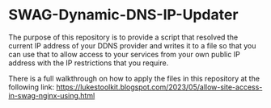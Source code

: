 # SWAG-Dynamic-DNS-IP-Updater
The purpose of this repository is to provide a script that resolved the current IP address of your DDNS provider and writes it to a file so that you can use that to allow access to your services from your own public IP address with the IP restrictions that you require.

There is a full walkthrough on how to apply the files in this repository at the following link:
https://lukestoolkit.blogspot.com/2023/05/allow-site-access-in-swag-nginx-using.html
